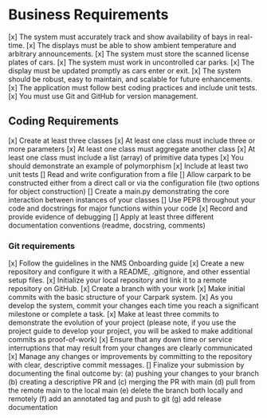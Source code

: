 


# Business Requirements
[x]	The system must accurately track and show availability of bays in real-time.
[x]	The displays must be able to show ambient temperature and arbitrary announcements.
[x]	The system must store the scanned license plates of cars.
[x]	The system must work in uncontrolled car parks.
[x]	The display must be updated promptly as cars enter or exit.
[x]	The system should be robust, easy to maintain, and scalable for future enhancements.
[x]	The application must follow best coding practices and include unit tests.
[x]	You must use Git and GitHub for version management. 



## Coding Requirements
[x]	Create at least three classes
[x]	At least one class must include three or more parameters
[x]	At least one class must aggregate another class
[x]	At least one class must include a list (array) of primitive data types
[x]	You should demonstrate an example of polymorphism
[x]	Include at least two unit tests
[]	Read and write configuration from a file
[]	Allow carpark to be constructed either from a direct call or via the configuration file (two options for object construction)
[]	Create a main.py demonstrating the core interaction between instances of your classes
[]	Use PEP8 throughout your code and docstrings for major functions within your code
[x]	Record and provide evidence of debugging
[]	Apply at least three different documentation conventions (readme, docstring, comments)



### Git requirements
[x]	Follow the guidelines in the NMS Onboarding guide
[x]	Create a new repository and configure it with a README, .gitignore, and other essential setup files.
[x]	Initialize your local repository and link it to a remote repository on GitHub.
[x]	Create a branch with your work
[x]	Make initial commits with the basic structure of your Carpark system.
[x]	As you develop the system, commit your changes each time you reach a significant milestone or complete a task.
[x]	Make at least three commits to demonstrate the evolution of your project (please note, if you use the project guide to develop your project, you will be asked to make additional commits as proof-of-work)
[x]	Ensure that any down time or service interruptions that may result from your changes are clearly communicated
[x]	Manage any changes or improvements by committing to the repository with clear, descriptive commit messages.
[]	Finalize your submission by documenting the final outcome by: 
	(a) pushing your changes to your branch 
	(b) creating a descriptive PR and 
	(c) merging the PR with main
	(d) pull from the remote main to the local main
	(e) delete the branch both locally and remotely
	(f) add an annotated tag and push to git
	(g) add release documentation

